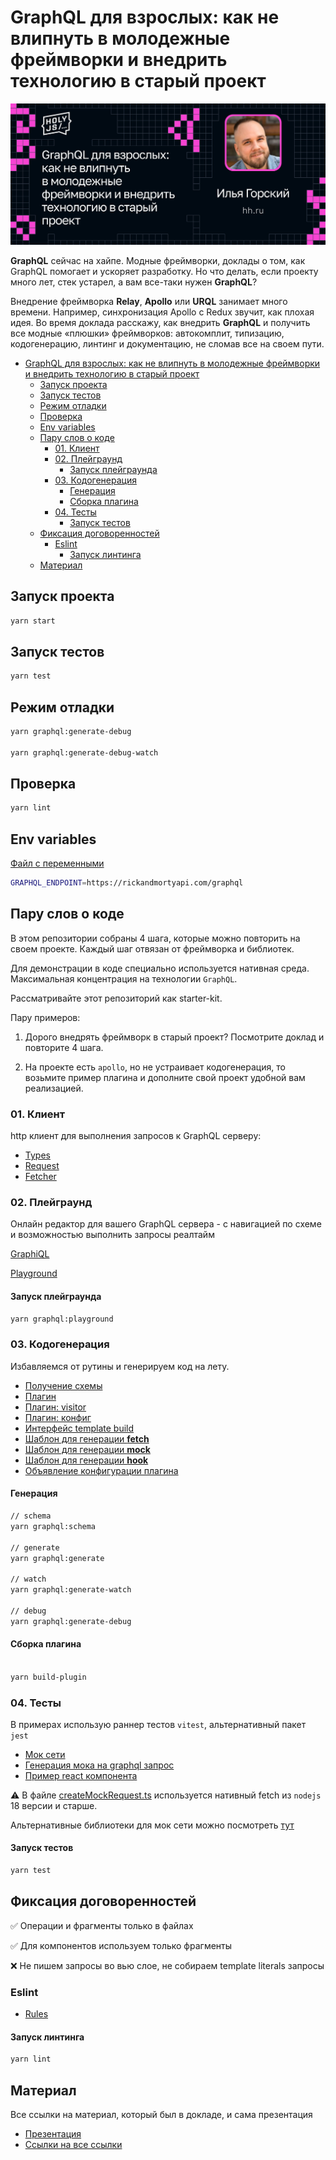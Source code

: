 # GraphQL для взрослых: как не влипнуть в молодежные фреймворки и внедрить технологию в старый проект

![image](./pic.jpg)

**GraphQL** сейчас на хайпе. Модные фреймворки, доклады о том, как GraphQL помогает и ускоряет разработку. Но что делать, если проекту много лет, стек устарел, а вам все-таки нужен **GraphQL**?

Внедрение фреймворка **Relay**, **Apollo** или **URQL** занимает много времени. Например, синхронизация Apollo c Redux звучит, как плохая идея. Во время доклада расскажу, как внедрить **GraphQL** и получить все модные «плюшки» фреймворков: автокомплит, типизацию, кодогенерацию, линтинг и документацию, не сломав все на своем пути.

- [GraphQL для взрослых: как не влипнуть в молодежные фреймворки и внедрить технологию в старый проект](#graphql-для-взрослых-как-не-влипнуть-в-молодежные-фреймворки-и-внедрить-технологию-в-старый-проект)
  - [Запуск проекта](#запуск-проекта)
  - [Запуск тестов](#запуск-тестов)
  - [Режим отладки](#режим-отладки)
  - [Проверка](#проверка)
  - [Env variables](#env-variables)
  - [Пару слов о коде](#пару-слов-о-коде)
    - [01. Клиент](#01-клиент)
    - [02. Плейграунд](#02-плейграунд)
      - [Запуск плейграунда](#запуск-плейграунда)
    - [03. Кодогенерация](#03-кодогенерация)
      - [Генерация](#генерация)
      - [Сборка плагина](#сборка-плагина)
    - [04. Тесты](#04-тесты)
      - [Запуск тестов](#запуск-тестов-1)
  - [Фиксация договоренностей](#фиксация-договоренностей)
    - [Eslint](#eslint)
      - [Запуск линтинга](#запуск-линтинга)
  - [Материал](#материал)

## Запуск проекта

```bash
yarn start
```

## Запуск тестов

```bash
yarn test
```

## Режим отладки

```bash
yarn graphql:generate-debug

yarn graphql:generate-debug-watch
```

## Проверка

```bash
yarn lint
```

## Env variables

[Файл с переменными](.env)

```bash
GRAPHQL_ENDPOINT=https://rickandmortyapi.com/graphql
```

## Пару слов о коде

В этом репозитории собраны 4 шага, которые можно повторить на своем проекте. Каждый шаг отвязан от фреймворка и библиотек.

Для демонстрации в коде специально используется нативная среда. Максимальная концентрация на технологии `GraphQL`.

Рассматривайте этот репозиторий как starter-kit.

Пару примеров:

1. Дорого внедрять фреймворк в старый проект? Посмотрите доклад и повторите 4 шага.

2. На проекте есть `apollo`, но не устраивает кодогенерация, то возьмите пример плагина и дополните свой проект удобной вам реализацией.

### 01. Клиент

http клиент для выполнения запросов к GraphQL
серверу:

- [Types](./client/types.ts)
- [Request](./client/request.ts)
- [Fetcher](./client/fetcher.ts)

### 02. Плейграунд

Онлайн редактор для вашего GraphQL сервера - с навигацией
по схеме и возможностью выполнить запросы реалтайм

[GraphiQL](https://github.com/graphql/graphiql)

[Playground](./playground/index.html)

#### Запуск плейграунда

```bash
yarn graphql:playground
```

### 03. Кодогенерация

Избавляемся от рутины и генерируем код на лету.

- [Получение схемы](./scripts/schema/schema.ts)
- [Плагин](./scripts/bootstrap-generate/index.ts)
- [Плагин: visitor](./scripts/bootstrap-generate/visitor.ts)
- [Плагин: конфиг](./scripts/bootstrap-generate/types.ts)
- [Интерфейс template build](./scripts/bootstrap-generate/template/types.ts)
- [Шаблон для генерации **fetch**](./scripts/bootstrap-generate/template/defaultTemplateBuild.ts)
- [Шаблон для генерации **mock**](./scripts/bootstrap-generate/template/defaultTemplateMockBuild.ts)
- [Шаблон для генерации **hook**](./scripts/bootstrap-generate/template/defaultTemplateReactQueryHook.ts)
- [Объявление конфигурации плагина](./.graphqlrc.yml#L35)

#### Генерация

```bash
// schema
yarn graphql:schema

// generate
yarn graphql:generate

// watch
yarn graphql:generate-watch

// debug
yarn graphql:generate-debug
```

#### Сборка плагина

```bash

yarn build-plugin

```

### 04. Тесты

В примерах использую раннер тестов `vitest`, альтернативный
пакет `jest`

- [Мок сети](./src/api/tests/createMockRequest.ts)
- [Генерация мока на graphql запрос](./scripts/bootstrap-generate/template/defaultTemplateMockBuild.ts)
- [Пример react компонента](./src/app/components/__tests__/episodes.test.tsx)

⚠️ В файле [createMockRequest.ts](./src/api/tests/createMockRequest.ts) используется нативный fetch из `nodejs` 18 версии и старше.

Альтернативные библиотеки для мок сети можно посмотреть [тут](./links.md#network-layer-🌏)

#### Запуск тестов

```bash
yarn test
```

## Фиксация договоренностей

✅ Операции и фрагменты только в файлах

✅ Для компонентов используем только фрагменты

❌ Не пишем запросы во вью слое, не собираем template literals запросы

### Eslint

- [Rules](./.eslintrc.json)

#### Запуск линтинга

```bash
yarn lint
```

## Материал

Все ссылки на материал, который был в докладе, и сама презентация

- [Презентация]()
- [Ссылки на все ссылки](./links.md)
